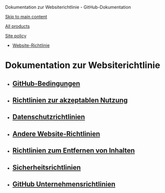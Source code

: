 Dokumentation zur Websiterichtlinie - GitHub-Dokumentation

[Skip to main content](#main-content)

[All products](/de)

[Site policy](/site-policy)

* [Website-Richtlinie](/de/site-policy)

Dokumentation zur Websiterichtlinie
==========

* [GitHub-Bedingungen](/de/site-policy/github-terms)
  ----------

* [Richtlinien zur akzeptablen Nutzung](/de/site-policy/acceptable-use-policies)
  ----------

* [Datenschutzrichtlinien](/de/site-policy/privacy-policies)
  ----------

* [Andere Website-Richtlinien](/de/site-policy/other-site-policies)
  ----------

* [Richtlinien zum Entfernen von Inhalten](/de/site-policy/content-removal-policies)
  ----------

* [Sicherheitsrichtlinien](/de/site-policy/security-policies)
  ----------

* [GitHub Unternehmensrichtlinien](/de/site-policy/github-company-policies)
  ----------
